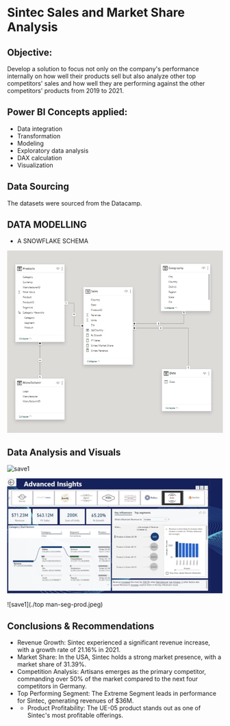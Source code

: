 # Sintec Sales and Market Share Analysis

## Objective:

Develop a solution to focus not only on the company's performance internally on how well their products sell but also analyze other top competitors' sales and how well they are performing against the other competitors' products from 2019 to 2021.

## Power BI Concepts applied:

- Data integration
- Transformation
- Modeling
- Exploratory data analysis
- DAX calculation
- Visualization

## Data Sourcing

The datasets were sourced from the Datacamp.

## DATA MODELLING

- A SNOWFLAKE SCHEMA

![save1](./modelling.jpeg)

## Data Analysis and Visuals

![save1](./competitor_analysis.jpeg.jpeg)

![save1](./advanced_analysis.jpeg)

![save1](./top man-seg-prod.jpeg)

## Conclusions & Recommendations

- Revenue Growth: Sintec experienced a significant revenue increase, with a growth rate of 21.16% in 2021.
- Market Share: In the USA, Sintec holds a strong market presence, with a market share of 31.39%.
- Competition Analysis: Artisans emerges as the primary competitor, commanding over 50% of the market compared to the next four competitors in Germany.
- Top Performing Segment: The Extreme Segment leads in performance for Sintec, generating revenues of $36M.
- - Product Profitability: The UE-05 product stands out as one of Sintec's most profitable offerings.

